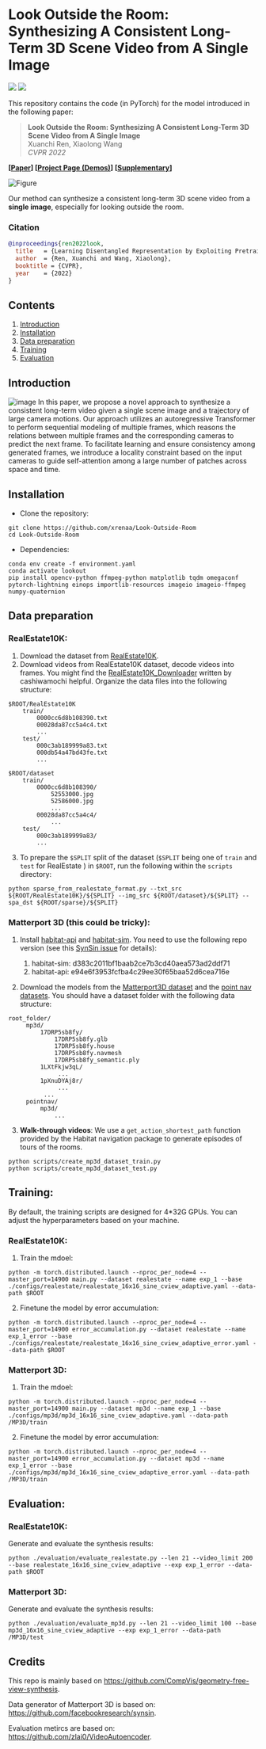 # Look Outside the Room: Synthesizing A Consistent Long-Term 3D Scene Video from A Single Image
<a href="https://arxiv.org/abs/2203.09457"><img src="https://img.shields.io/badge/arXiv-2203.09457-b31b1b.svg"></a>
<a href="https://opensource.org/licenses/MIT"><img src="https://img.shields.io/badge/License-MIT-yellow.svg"></a>

This repository contains the code (in PyTorch) for the model introduced in the following paper:

> **Look Outside the Room: Synthesizing A Consistent Long-Term 3D Scene Video from A Single Image** <br>
> Xuanchi Ren, Xiaolong Wang <br>
> *CVPR 2022*<br>

**[[Paper](https://openaccess.thecvf.com/content/CVPR2022/papers/Ren_Look_Outside_the_Room_Synthesizing_a_Consistent_Long-Term_3D_Scene_CVPR_2022_paper.pdf)]
[[Project Page (Demos)](https://xrenaa.github.io/look-outside-room/)]
[[Supplementary](https://openaccess.thecvf.com/content/CVPR2022/supplemental/Ren_Look_Outside_the_CVPR_2022_supplemental.pdf)]**

![Figure](assets/teaser.gif)

Our method can synthesize a consistent long-term 3D scene video from a **single image**, especially for looking outside the room.

### Citation

```bibtex
@inproceedings{ren2022look,
  title   = {Learning Disentangled Representation by Exploiting Pretrained Generative Models: A Contrastive Learning View},
  author  = {Ren, Xuanchi and Wang, Xiaolong},
  booktitle = {CVPR},
  year    = {2022}
}
```

## Contents

1. [Introduction](#introduction)
2. [Installation](#installation)
3. [Data preparation](#data-preparation)
4. [Training](#training)
5. [Evaluation](#evaluation)

## Introduction
![image](https://xrenaa.github.io/look-outside-room/static/images/method.png)
In this paper, we propose a novel approach to synthesize a consistent long-term video given a single scene image and a trajectory of large camera motions. Our approach utilizes an autoregressive Transformer to perform sequential modeling of multiple frames, which reasons the relations between multiple frames and the corresponding cameras to predict the next frame. To facilitate learning and ensure consistency among generated frames, we introduce a locality constraint based on the input cameras to guide self-attention among a large number of patches across space and time.

## Installation
- Clone the repository:
```
git clone https://github.com/xrenaa/Look-Outside-Room
cd Look-Outside-Room
```
- Dependencies:  
```
conda env create -f environment.yaml
conda activate lookout
pip install opencv-python ffmpeg-python matplotlib tqdm omegaconf pytorch-lightning einops importlib-resources imageio imageio-ffmpeg numpy-quaternion
```

## Data preparation
### RealEstate10K:
1. Download the dataset from [RealEstate10K](https://google.github.io/realestate10k/).
2. Download videos from RealEstate10K dataset, decode videos into frames. You might find the [RealEstate10K_Downloader](https://github.com/cashiwamochi/RealEstate10K_Downloader) written by cashiwamochi helpful. Organize the data files into the following structure:
```
$ROOT/RealEstate10K
    train/
        0000cc6d8b108390.txt
        00028da87cc5a4c4.txt
        ...
    test/
        000c3ab189999a83.txt
        000db54a47bd43fe.txt
        ...
        
$ROOT/dataset
    train/
        0000cc6d8b108390/
            52553000.jpg
            52586000.jpg
            ...
        00028da87cc5a4c4/
            ...
    test/
        000c3ab189999a83/
        ...
```
3. To prepare the `$SPLIT` split of the dataset (`$SPLIT` being one of `train` and `test` for RealEstate ) in `$ROOT`, run the following within the `scripts` directory:
```
python sparse_from_realestate_format.py --txt_src ${ROOT/RealEstate10K}/${SPLIT} --img_src ${ROOT/dataset}/${SPLIT} --spa_dst ${ROOT/sparse}/${SPLIT}
```

### Matterport 3D (this could be tricky):
1. Install [habitat-api](https://github.com/facebookresearch/habitat-api) and [habitat-sim](https://github.com/facebookresearch/habitat-sim). You need to use the following repo version (see this [SynSin issue](https://github.com/facebookresearch/synsin/issues/2) for details):
    1. habitat-sim: d383c2011bf1baab2ce7b3cd40aea573ad2ddf71
    2. habitat-api: e94e6f3953fcfba4c29ee30f65baa52d6cea716e

2. Download the models from the [Matterport3D dataset](https://niessner.github.io/Matterport/) and the [point nav datasets](https://github.com/facebookresearch/habitat-api#task-datasets). You should have a dataset folder with the following data structure:
```
root_folder/
     mp3d/
         17DRP5sb8fy/
             17DRP5sb8fy.glb  
             17DRP5sb8fy.house  
             17DRP5sb8fy.navmesh  
             17DRP5sb8fy_semantic.ply
         1LXtFkjw3qL/
              ...
         1pXnuDYAj8r/
              ...
          ...
     pointnav/
         mp3d/
             ...
```
3. **Walk-through videos**: We use a ``get_action_shortest_path`` function provided by the Habitat navigation package to generate episodes of tours of the rooms.
```
python scripts/create_mp3d_dataset_train.py
python scripts/create_mp3d_dataset_test.py
```

## Training:
By default, the training scripts are designed for 4*32G GPUs. You can adjust the hyperparameters based on your machine.
### RealEstate10K:
1. Train the mdoel:
```
python -m torch.distributed.launch --nproc_per_node=4 --master_port=14900 main.py --dataset realestate --name exp_1 --base ./configs/realestate/realestate_16x16_sine_cview_adaptive.yaml --data-path $ROOT
```
2. Finetune the model by error accumulation:
```
python -m torch.distributed.launch --nproc_per_node=4 --master_port=14900 error_accumulation.py --dataset realestate --name exp_1_error --base ./configs/realestate/realestate_16x16_sine_cview_adaptive_error.yaml --data-path $ROOT
```

### Matterport 3D:
1. Train the mdoel:
```
python -m torch.distributed.launch --nproc_per_node=4 --master_port=14900 main.py --dataset mp3d --name exp_1 --base ./configs/mp3d/mp3d_16x16_sine_cview_adaptive.yaml --data-path /MP3D/train
```
2. Finetune the model by error accumulation:
```
python -m torch.distributed.launch --nproc_per_node=4 --master_port=14900 error_accumulation.py --dataset mp3d --name exp_1_error --base ./configs/mp3d/mp3d_16x16_sine_cview_adaptive_error.yaml --data-path /MP3D/train
```

## Evaluation:
### RealEstate10K:
Generate and evaluate the synthesis results:
```
python ./evaluation/evaluate_realestate.py --len 21 --video_limit 200 --base realestate_16x16_sine_cview_adaptive --exp exp_1_error --data-path $ROOT
```

### Matterport 3D:
Generate and evaluate the synthesis results:
```
python ./evaluation/evaluate_mp3d.py --len 21 --video_limit 100 --base mp3d_16x16_sine_cview_adaptive --exp exp_1_error --data-path /MP3D/test
```

## Credits

This repo is mainly based on https://github.com/CompVis/geometry-free-view-synthesis.

Data generator of Matterport 3D is based on: https://github.com/facebookresearch/synsin.

Evaluation metircs are based on: https://github.com/zlai0/VideoAutoencoder.
